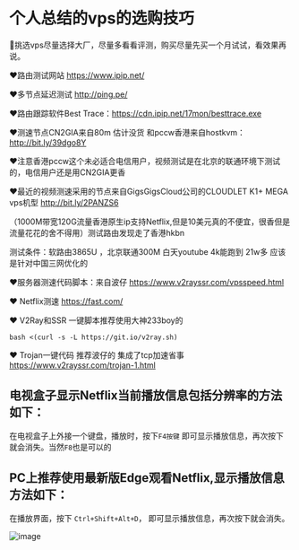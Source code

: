 # 个人总结的vps的选购技巧
:sparkling_heart:挑选vps尽量选择大厂，尽量多看看评测，购买尽量先买一个月试试，看效果再说。

:heart:路由测试网站 https://www.ipip.net/

:heart:多节点延迟测试 http://ping.pe/

:heart:路由跟踪软件Best Trace：https://cdn.ipip.net/17mon/besttrace.exe

:heart:测速节点CN2GIA来自80m 估计没货
和pccw香港来自hostkvm：http://bit.ly/39dgo8Y 

:heart:注意香港pccw这个未必适合电信用户，视频测试是在北京的联通环境下测试的，电信用户还是用CN2GIA更香

:heart:最近的视频测速采用的节点来自GigsGigsCloud公司的CLOUDLET K1+ MEGA vps机型 http://bit.ly/2PANZS6 

（1000M带宽120G流量香港原生ip支持Netflix,但是10美元真的不便宜，很香但是流量花花的舍不得用）测试路由发现走了香港hkbn

测试条件：软路由3865U ，北京联通300M 白天youtube 4k能跑到 21w多 应该是针对中国三网优化的



:heart:服务器测速代码脚本：来自波仔
https://www.v2rayssr.com/vpsspeed.html

:heart: Netflix测速 https://fast.com/

:heart: V2Ray和SSR 一键脚本推荐使用大神233boy的

`bash <(curl -s -L https://git.io/v2ray.sh)`

:heart: Trojan一键代码 推荐波仔的 集成了tcp加速省事
https://www.v2rayssr.com/trojan-1.html


## 电视盒子显示Netflix当前播放信息包括分辨率的方法如下：
在电视盒子上外接一个键盘，播放时，按下`F4按键` 即可显示播放信息，再次按下就会消失。当然`F8`也是可以的

## PC上推荐使用最新版Edge观看Netflix,显示播放信息方法如下：
在播放界面，按下 ` Ctrl+Shift+Alt+D `， 即可显示播放信息，再次按下就会消失。 




![image](https://github.com/ligl0702/HowToBuyYourVPS/blob/master/howtobugvps.jpg)
